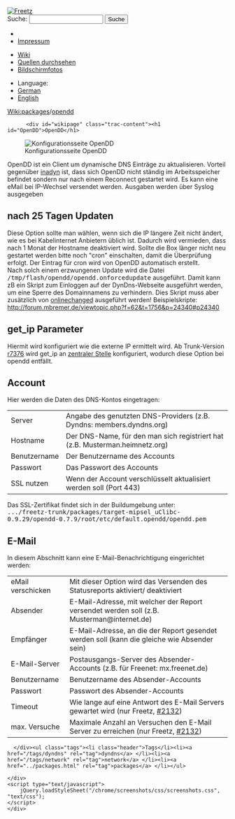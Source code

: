 <!DOCTYPE html PUBLIC "-//W3C//DTD XHTML 1.0 Strict//EN" "http://www.w3.org/TR/xhtml1/DTD/xhtml1-strict.dtd">
<html xmlns="http://www.w3.org/1999/xhtml">

  <head>
    <title>
      packages/opendd – Freetz
    </title>
      <meta http-equiv="Content-Type" content="text/html; charset=UTF-8" />
      <meta http-equiv="X-UA-Compatible" content="IE=edge" />
    <!--[if IE]><script type="text/javascript">
      if (/^#__msie303:/.test(window.location.hash))
        window.location.replace(window.location.hash.replace(/^#__msie303:/, '#'));
    </script><![endif]-->
        <link rel="search" href="/search" />
        <link rel="help" href="../TracGuide.html" />
        <link rel="alternate" href="opendd%3Fformat=txt" type="text/x-trac-wiki" title="Reiner Text" />
        <link rel="up" href="../packages.html" title="Übergeordnete Wiki-Seite anzeigen" />
        <link rel="start" href="/wiki" />
        <link rel="stylesheet" href="../../chrome/common/css/trac.css" type="text/css" /><link rel="stylesheet" href="../../chrome/common/css/wiki.css" type="text/css" /><link rel="stylesheet" href="../../chrome/wikiextras/css/phrases.css" type="text/css" /><link rel="stylesheet" href="../../chrome/wikiextras/css/boxes.css" type="text/css" /><link rel="stylesheet" href="../../chrome/wikiextras/css/boxes-300.css" type="text/css" /><link rel="stylesheet" href="../../chrome/wikiextras/css/boxes-narrow-toc.css" type="text/css" /><link rel="stylesheet" href="../../wikicss.css" type="text/css" /><link rel="stylesheet" href="../../chrome/tags/css/tractags.css" type="text/css" /><link rel="stylesheet" href="../../chrome/wikinegotiator/css/langmenu-ctxnav.css" type="text/css" />
        <link rel="shortcut icon" href="/favicon.ico" type="image/x-icon" />
        <link rel="icon" href="/favicon.ico" type="image/x-icon" />
      <link type="application/opensearchdescription+xml" rel="search" href="/search/opensearch" title="Freetz durchsuchen" />
      <script type="text/javascript" charset="utf-8" src="../../chrome/common/js/jquery.js"></script>
      <script type="text/javascript" charset="utf-8" src="../../chrome/common/js/babel.js"></script>
      <script type="text/javascript" charset="utf-8" src="../../chrome/common/js/messages/de.js"></script>
      <script type="text/javascript" charset="utf-8" src="../../chrome/common/js/trac.js"></script>
      <script type="text/javascript" charset="utf-8" src="../../chrome/common/js/search.js"></script>
      <script type="text/javascript" charset="utf-8" src="../../chrome/common/js/folding.js"></script>
    <script type="text/javascript">
      jQuery(document).ready(function($) {
        $("#content").find("h1,h2,h3,h4,h5,h6").addAnchor(_("Link to this section"));
        $("#content").find(".wikianchor").each(function() {
          $(this).addAnchor(babel.format(_("Link to #%(id)s"), {id: $(this).attr('id')}));
        });
        $(".foldable").enableFolding(true, true);
      });
    </script>
  </head>
  <body>
    <div id="banner">
      <div id="header">
        <a id="logo" href="/wiki"><img src="../../chrome/common/freetz_motd.png" alt="Freetz" /></a>
      </div>
      <form id="search" action="https://www.google.com/search" method="get" onsubmit="; this.elements.namedItem('q').value = this.elements.namedItem('oq').value + ' site:freetz.github.io'">
        <div>
          <label for="proj-search">Suche:</label>
          <input type="text" id="proj-search" name="oq" size="18" value="" />
          <input type="hidden" name="q" value="" />
          <input type="submit" value="Suche" />
        </div>
      </form>
      <div id="metanav" class="nav">
    <ul>
      <li class="first"><li class="last"><a href="../Impressum.html">Impressum</a></li>
    </ul>
  </div>
    </div>
    <div id="mainnav" class="nav">
    <ul>
      <li class="first active"><a href="/wiki">Wiki</a></li><li><a href="https://github.com/Freetz-NG/freetz-ng/commits/master">Quellen durchsehen</a></li><li class="last"><a href="/screenshots">Bildschirmfotos</a></li>
    </ul>
  </div>
    <div id="langmenu"><ul><li class="first"><span title="Select a language of wiki content">Language:</span></li><li class=" active"><a class="" href="opendd.html" title="displaying language (default)">German</a></li><li class=" last"><a class=" notexist" href="/wiki/packages/opendd.en" title="(not available)">English</a></li></ul></div><p /><div id="main">
      <div id="pagepath" class="noprint">
  <a class="pathentry first" title="Zeige WikiStart an" href="/wiki">Wiki:</a><a class="pathentry" href="../packages.html" title="Zeige packages an">packages</a><span class="pathentry sep">/</span><a class="pathentry" href="opendd.html" title="Zeige packages/opendd an">opendd</a>
</div>
    <div id="content" class="wiki">
      <div class="wikipage searchable">

          <div id="wikipage" class="trac-content"><h1 id="OpenDD">OpenDD</h1>
<p>
<figure><img src="/freetz-ng/screenshots/177.jpg" alt="Konfigurationsseite OpenDD" /><figcaption>Konfigurationsseite OpenDD</figcaption></figure>
 OpenDD ist ein Client um dynamische DNS Einträge zu aktualisieren. Vorteil gegenüber <a class="wiki" href="inadyn-mt.html">inadyn</a> ist, dass sich OpenDD nicht ständig im Arbeitsspeicher befindet sondern nur nach einem Reconnect gestartet wird. Es kann eine eMail bei IP-Wechsel versendet werden. Ausgaben werden über Syslog ausgegeben
</p>
<h2 id="nach25TagenUpdaten">nach 25 Tagen Updaten</h2>
<p>
Diese Option sollte man wählen, wenn sich die IP längere Zeit nicht ändert, wie es bei Kabelinternet Anbietern üblich ist. Dadurch wird vermieden, dass nach 1 Monat der Hostname deaktiviert wird. Sollte die Box länger nicht neu gestartet werden bitte noch "cron" einschalten, damit die Überprüfung erfolgt. Der Eintrag für cron wird von OpenDD automatisch erstellt.<br />
Nach solch einem erzwungenen Update wird die Datei <tt>/tmp/flash/opendd/opendd.onforcedupdate</tt> ausgeführt. Damit kann zB ein Skript zum Einloggen auf der DynDns-Webseite ausgeführt werden, um eine Sperre des Domainnamens zu verhindern. Dies Skript muss aber zusätzlich von <a class="wiki" href="onlinechanged.html">onlinechanged</a> ausgeführt werden! Beispielskripte: <a class="ext-link" href="http://forum.mbremer.de/viewtopic.php?f=62&amp;t=1756&amp;p=24340#p24340"><span class="icon">​</span>http://forum.mbremer.de/viewtopic.php?f=62&amp;t=1756&amp;p=24340#p24340</a>
</p>
<h2 id="get_ipParameter">get_ip Parameter</h2>
<p>
Hiermit wird konfiguriert wie die externe IP ermittelt wird. Ab Trunk-Version <a class="changeset" href="/changeset/7376" title="get_ip: default method could be set via webif
opendd, vsftpd &amp; box_info: ...">r7376</a> wird get_ip an <a class="wiki" href="mod.html#get_ip">zentraler Stelle</a> konfiguriert, wodurch diese Option bei opendd entfällt.
</p>
<h2 id="Account">Account</h2>
<p>
Hier werden die Daten des DNS-Kontos eingetragen:
</p>
<table class="table">

<tr>
<td> Server
</td><td> Angabe des genutzten DNS-Providers (z.B. Dyndns: members.dyndns.org)
</td></tr>
<tr>
<td> Hostname
</td><td> Der DNS-Name, für den man sich registriert hat (z.B. Musterman.heimnetz.org)
</td></tr>
<tr>
<td> Benutzername
</td><td> Der Benutzername des Accounts
</td></tr>
<tr>
<td> Passwort
</td><td> Das Passwort des Accounts
</td></tr>
<tr>
<td> SSL nutzen
</td><td> Wenn der Account verschlüsselt aktualisiert werden soll (Port 443)
</td></tr></table>
<p>
Das SSL-Zertifikat findet sich in der Buildumgebung unter:<br /> <tt>.../freetz-trunk/packages/target-mipsel_uClibc-0.9.29/opendd-0.7.9/root/etc/default.opendd/opendd.pem</tt>
</p>
<h2 id="E-Mail">E-Mail</h2>
<p>
In diesem Abschnitt kann eine E-Mail-Benachrichtigung eingerichtet werden:
</p>
<table class="table">

<tr>
<td> eMail verschicken
</td><td> Mit dieser Option wird das Versenden des Statusreports aktiviert/ deaktiviert
</td></tr>
<tr>
<td> Absender
</td><td> E-Mail-Adresse, mit welcher der Report versendet werden soll (z.B. Musterman@internet.de)
</td></tr>
<tr>
<td> Empfänger
</td><td> E-Mail-Adresse, an die der Report gesendet werden soll (kann die gleiche wie Absender sein)
</td></tr>
<tr>
<td> E-Mail-Server
</td><td> Postausgangs-Server des Absender-Accounts (z.B. für Freenet: mx.freenet.de)
</td></tr>
<tr>
<td> Benutzername
</td><td> Benutzername des Absender-Accounts
</td></tr>
<tr>
<td> Passwort
</td><td> Passwort des Absender-Accounts
</td></tr>
<tr>
<td> Timeout
</td><td> Wie lange auf eine Antwort des E-Mail Servers gewartet wird (nur Freetz, <a href="/ticket/2132">#2132</a>)
</td></tr>
<tr>
<td> max. Versuche
</td><td> Maximale Anzahl an Versuchen den E-Mail Server zu erreichen (nur Freetz, <a href="/ticket/2132">#2132</a>)
</td></tr></table>
</div>

      </div><ul class="tags"><li class="header">Tags</li><li><a href="/tags/dyndns" rel="tag">dyndns</a> </li><li><a href="/tags/network" rel="tag">network</a> </li><li><a href="../packages.html" rel="tag">packages</a> </li></ul>

    </div>
    <script type="text/javascript">
        jQuery.loadStyleSheet("/chrome/screenshots/css/screenshots.css", "text/css");
    </script>
    </div>
  </body>
</html>
